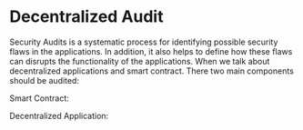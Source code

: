 # Decentralized Audit
Security Audits is a systematic process for identifying possible security flaws in the applications. In addition, it also helps to define how these flaws can disrupts the functionality of the applications. When we talk about decentralized applications and smart contract. There two main components should be audited: 

Smart Contract:

Decentralized Application:   
